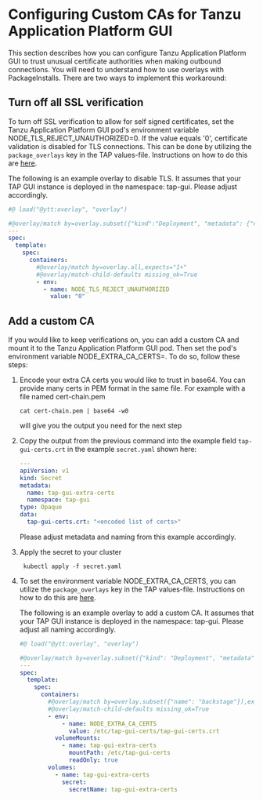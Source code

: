 # Configuring Custom CAs for Tanzu Application Platform GUI

This section describes how you can configure Tanzu Application Platform GUI to trust unusual certificate authorities when making outbound connections. You will need to understand how to use overlays with PackageInstalls. There are two ways to implement this workaround:

## Turn off all SSL verification
To turn off SSL verification to allow for self signed certificates, set the Tanzu Application Platform GUI pod's environment variable NODE_TLS_REJECT_UNAUTHORIZED=0. If the value equals '0', certificate validation is disabled for TLS connections. This can be done by utilizing the `package_overlays` key in the TAP values-file. Instructions on how to do this are [here](../customize-package-installation.md).

The following is an example overlay to disable TLS. It assumes that your TAP GUI instance is deployed in the namespace: tap-gui. Please adjust accordingly.
```yaml
#@ load("@ytt:overlay", "overlay")

#@overlay/match by=overlay.subset({"kind":"Deployment", "metadata": {"name": "server", "namespace": "tap-gui"}}),expects="1+"
---
spec:
  template:
    spec:
      containers:
        #@overlay/match by=overlay.all,expects="1+"
        #@overlay/match-child-defaults missing_ok=True
        - env:
          - name: NODE_TLS_REJECT_UNAUTHORIZED
            value: "0"
```

## Add a custom CA
If you would like to keep verifications on, you can add a custom CA and mount it to the Tanzu Application Platform GUI pod. Then set the pod's environment variable NODE_EXTRA_CA_CERTS=<path to mounted file>. To do so, follow these steps:

1. Encode your extra CA certs you would like to trust in base64. You can provide many certs in PEM format in the same file. For example with a file named cert-chain.pem
    ```
    cat cert-chain.pem | base64 -w0
    ``` 
    will give you the output you need for the next step

1. Copy the output from the previous command into the example field `tap-gui-certs.crt` in the example `secret.yaml` shown here:
    ```yaml
    ---
    apiVersion: v1
    kind: Secret
    metadata:
      name: tap-gui-extra-certs
      namespace: tap-gui
    type: Opaque
    data:
      tap-gui-certs.crt: "<encoded list of certs>"
    ```
    Please adjust metadata and naming from this example accordingly.

1. Apply the secret to your cluster
   ```
    kubectl apply -f secret.yaml
   ```

1. To set the environment variable NODE_EXTRA_CA_CERTS, you can utilize the `package_overlays` key in the TAP values-file. Instructions on how to do this are [here](../customize-package-installation.md).

    The following is an example overlay to add a custom CA. It assumes that your TAP GUI instance is deployed in the namespace: tap-gui. Please adjust all naming accordingly.
    ```yaml
    #@ load("@ytt:overlay", "overlay")

    #@overlay/match by=overlay.subset({"kind": "Deployment", "metadata": {"name": "server", "namespace": "tap-gui"}}), expects="1+"
    ---
    spec:
      template:
        spec:
          containers:
            #@overlay/match by=overlay.subset({"name": "backstage"}),expects="1+"
            #@overlay/match-child-defaults missing_ok=True
            - env:
                - name: NODE_EXTRA_CA_CERTS
                  value: /etc/tap-gui-certs/tap-gui-certs.crt
              volumeMounts:
                - name: tap-gui-extra-certs
                  mountPath: /etc/tap-gui-certs
                  readOnly: true
            volumes:
              - name: tap-gui-extra-certs
                secret:
                  secretName: tap-gui-extra-certs
    ```